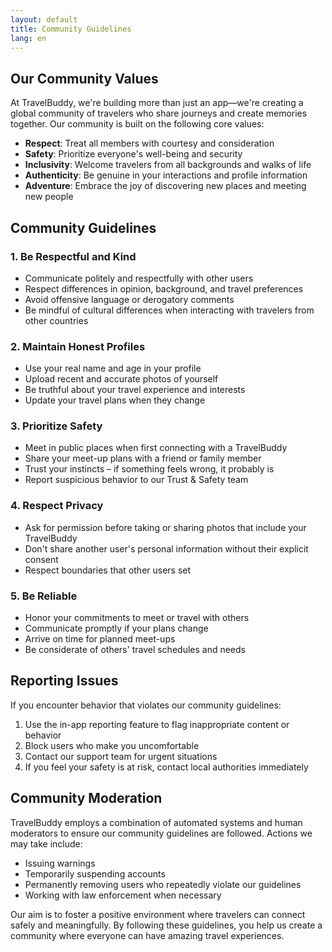 ```yaml
---
layout: default
title: Community Guidelines
lang: en
---
```


## Our Community Values

At TravelBuddy, we're building more than just an app—we're creating a global community of travelers who share journeys and create memories together. Our community is built on the following core values:

- **Respect**: Treat all members with courtesy and consideration
- **Safety**: Prioritize everyone's well-being and security
- **Inclusivity**: Welcome travelers from all backgrounds and walks of life
- **Authenticity**: Be genuine in your interactions and profile information
- **Adventure**: Embrace the joy of discovering new places and meeting new people

## Community Guidelines

### 1. Be Respectful and Kind

* Communicate politely and respectfully with other users
* Respect differences in opinion, background, and travel preferences
* Avoid offensive language or derogatory comments
* Be mindful of cultural differences when interacting with travelers from other countries

### 2. Maintain Honest Profiles

* Use your real name and age in your profile
* Upload recent and accurate photos of yourself
* Be truthful about your travel experience and interests
* Update your travel plans when they change

### 3. Prioritize Safety

* Meet in public places when first connecting with a TravelBuddy
* Share your meet-up plans with a friend or family member
* Trust your instincts – if something feels wrong, it probably is
* Report suspicious behavior to our Trust & Safety team

### 4. Respect Privacy

* Ask for permission before taking or sharing photos that include your TravelBuddy
* Don't share another user's personal information without their explicit consent
* Respect boundaries that other users set

### 5. Be Reliable

* Honor your commitments to meet or travel with others
* Communicate promptly if your plans change
* Arrive on time for planned meet-ups
* Be considerate of others' travel schedules and needs

## Reporting Issues

If you encounter behavior that violates our community guidelines:

1. Use the in-app reporting feature to flag inappropriate content or behavior
2. Block users who make you uncomfortable
3. Contact our support team for urgent situations
4. If you feel your safety is at risk, contact local authorities immediately

## Community Moderation

TravelBuddy employs a combination of automated systems and human moderators to ensure our community guidelines are followed. Actions we may take include:

* Issuing warnings
* Temporarily suspending accounts
* Permanently removing users who repeatedly violate our guidelines
* Working with law enforcement when necessary

Our aim is to foster a positive environment where travelers can connect safely and meaningfully. By following these guidelines, you help us create a community where everyone can have amazing travel experiences.